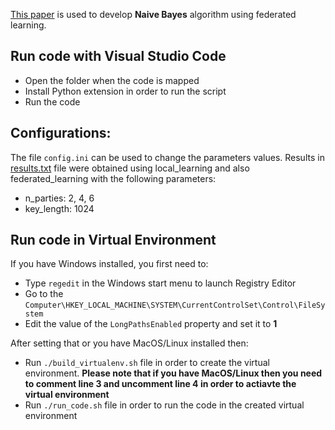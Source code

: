 [This paper](http://www.aun.edu.eg/journal_files/143_J_4816.pdf) is used to develop **Naive Bayes** algorithm using federated learning.

## Run code with Visual Studio Code
-   Open the folder when the code is mapped
-   Install Python extension in order to run the script
-   Run the code

## Configurations:
The file `config.ini` can be used to change the parameters values.
Results in [results.txt](results.txt) file were obtained using local_learning and also federated_learning with the following parameters:
- n_parties: 2, 4, 6
- key_length: 1024

## Run code in Virtual Environment
If you have Windows installed, you first need to:
- Type `regedit` in the Windows start menu to launch Registry Editor
- Go to the `Computer\HKEY_LOCAL_MACHINE\SYSTEM\CurrentControlSet\Control\FileSystem`
- Edit the value of the `LongPathsEnabled` property and set it to **1**

After setting that or you have MacOS/Linux installed then:
- Run `./build_virtualenv.sh` file in order to create the virtual environment. **Please note that if you have MacOS/Linux then you need to comment line 3 and uncomment line 4 in order to actiavte the virtual environment**
- Run `./run_code.sh` file in order to run the code in the created virtual environment
